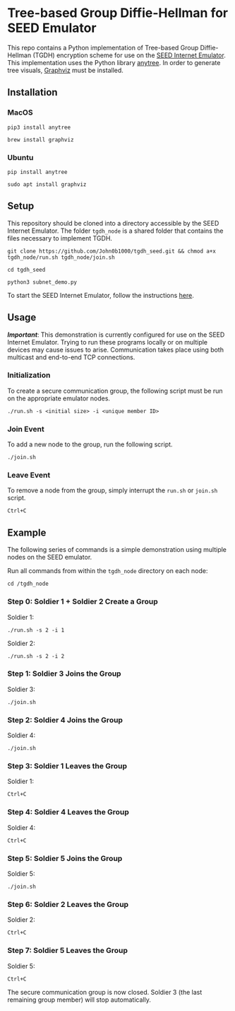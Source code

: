 # Tree-based Group Diffie-Hellman for SEED Emulator
This repo contains a Python implementation of Tree-based Group Diffie-Hellman (TGDH) encryption scheme for use on the [SEED Internet Emulator](https://github.com/seed-labs/seed-emulator). This implementation uses the Python library [anytree](https://anytree.readthedocs.io/en/latest/index.html). In order to generate tree visuals, [Graphviz](https://graphviz.org/) must be installed. 
## Installation
### MacOS
```
pip3 install anytree
```
```
brew install graphviz
```
### Ubuntu
```
pip install anytree
```
```
sudo apt install graphviz
```
## Setup
This repository should be cloned into a directory accessible by the SEED Internet Emulator. The folder `tgdh_node` is a shared folder that contains the files necessary to implement TGDH. 
```
git clone https://github.com/John0b1000/tgdh_seed.git && chmod a+x tgdh_node/run.sh tgdh_node/join.sh
```
```
cd tgdh_seed
```
```
python3 subnet_demo.py
```
To start the SEED Internet Emulator, follow the instructions [here](https://github.com/seed-labs/seed-emulator).
## Usage
***Important***: This demonstration is currently configured for use on the SEED Internet Emulator. Trying to run these programs locally or on multiple devices may cause issues to arise. Communication takes place using both multicast and end-to-end TCP connections.
### Initialization
To create a secure communication group, the following script must be run on the appropriate emulator nodes.
```
./run.sh -s <initial size> -i <unique member ID>
```
### Join Event
To add a new node to the group, run the following script. 
```
./join.sh
```
### Leave Event
To remove a node from the group, simply interrupt the `run.sh` or `join.sh` script.
```
Ctrl+C
```
## Example
The following series of commands is a simple demonstration using multiple nodes on the SEED emulator.

Run all commands from within the `tgdh_node` directory on each node:
```
cd /tgdh_node
```
### Step 0: Soldier 1 + Soldier 2 Create a Group
Soldier 1:
```
./run.sh -s 2 -i 1
```
Soldier 2:
```
./run.sh -s 2 -i 2
```
### Step 1: Soldier 3 Joins the Group
Soldier 3:
```
./join.sh
```
### Step 2: Soldier 4 Joins the Group
Soldier 4:
```
./join.sh
```
### Step 3: Soldier 1 Leaves the Group
Soldier 1:
```
Ctrl+C
```
### Step 4: Soldier 4 Leaves the Group
Soldier 4:
```
Ctrl+C
```
### Step 5: Soldier 5 Joins the Group
Soldier 5:
```
./join.sh
```
### Step 6: Soldier 2 Leaves the Group
Soldier 2:
```
Ctrl+C
```
### Step 7: Soldier 5 Leaves the Group
Soldier 5:
```
Ctrl+C
```
The secure communication group is now closed. Soldier 3 (the last remaining group member) will stop automatically.
